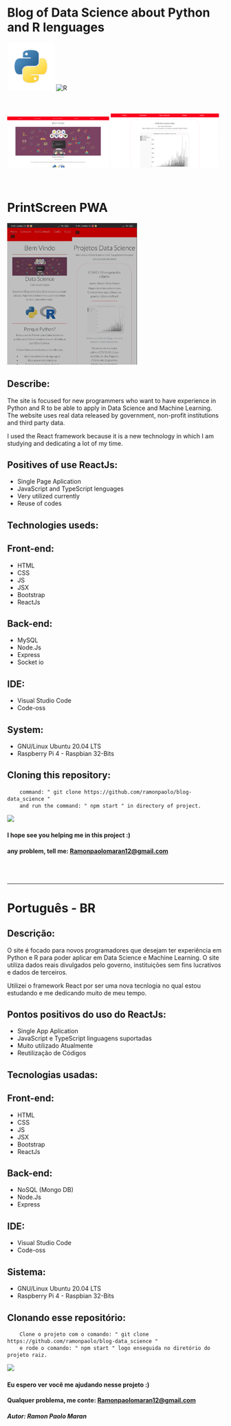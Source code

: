 # Blog of Data Science about Python and R lenguages


<img src="./src/assets/images/readme/Python.png" alt="Opa" width="110"/>

<img src="https://upload.wikimedia.org/wikipedia/commons/thumb/1/1b/R_logo.svg/724px-R_logo.svg.png" height="90px" alt="R">

<br/>
<br/>
<br/>
<br/>
<img src="./src/assets/images/readme/home.png" width="47%">
<img src="./src/assets/images/readme/content.png" width="50%">
<br/>
<br/>
<br/>

# PrintScreen PWA
<img src="./src/assets/images/readme/PWA.png" width="60%">

## Describe:

<p>The site is focused for new programmers who want to have experience in Python and R to be able to apply in Data Science and Machine Learning.
The website uses real data released by government, non-profit institutions and third party data.</p>

<p>I used the React framework because it is a new technology in which I am studying and dedicating a lot of my time.</p>

## Positives of use ReactJs:

- Single Page Aplication
- JavaScript and TypeScript lenguages
- Very utilized currently
- Reuse of codes

## Technologies useds:

## Front-end:

- HTML
- CSS
- JS
- JSX
- Bootstrap
- ReactJs

## Back-end:

- MySQL
- Node.Js
- Express
- Socket io

## IDE:

- Visual Studio Code
- Code-oss

## System:

- GNU/Linux Ubuntu 20.04 LTS
- Raspberry Pi 4 - Raspbian 32-Bits

## Cloning this repository:

        command: " git clone https://github.com/ramonpaolo/blog-data_science "
        and run the command: " npm start " in directory of project.

<img src="https://ik.imagekit.io/9t3dbkxrtl/start_DU8xADtye.png" height="70px">

#### I hope see you helping me in this project :)

#### any problem, tell me: Ramonpaolomaran12@gmail.com

<br>
<br>

---

# Português - BR

## Descrição:

<p>O site é focado para novos programadores que desejam ter experiência em Python e R para poder aplicar em Data Science e Machine Learning. 
O site utiliza dados reais divulgados pelo governo, instituições sem fins lucrativos e dados de terceiros.</p>

<p>Utilizei o framework React por ser uma nova tecnlogia no qual estou estudando e me dedicando muito de meu tempo. </p>

## Pontos positivos do uso do ReactJs:

- Single App Aplication
- JavaScript e TypeScript linguagens suportadas
- Muito utilizado Atualmente
- Reutilização de Códigos

## Tecnologias usadas:

## Front-end:

- HTML
- CSS
- JS
- JSX
- Bootstrap
- ReactJs

## Back-end:

- NoSQL (Mongo DB)
- Node.Js
- Express

## IDE:

- Visual Studio Code
- Code-oss

## Sistema:

- GNU/Linux Ubuntu 20.04 LTS
- Raspberry Pi 4 - Raspbian 32-Bits

## Clonando esse repositório:

        Clone o projeto com o comando: " git clone https://github.com/ramonpaolo/blog-data_science "
        e rode o comando: " npm start " logo enseguida no diretório do projeto raiz.

<img src="https://ik.imagekit.io/9t3dbkxrtl/start_DU8xADtye.png" height="70px">

#### Eu espero ver você me ajudando nesse projeto :)

#### Qualquer problema, me conte: Ramonpaolomaran12@gmail.com

##### Autor: Ramon Paolo Maran
